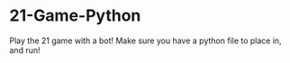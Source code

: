 # 21-Game-Python
Play the 21 game with a bot! Make sure you have a python file to place in, and run!
